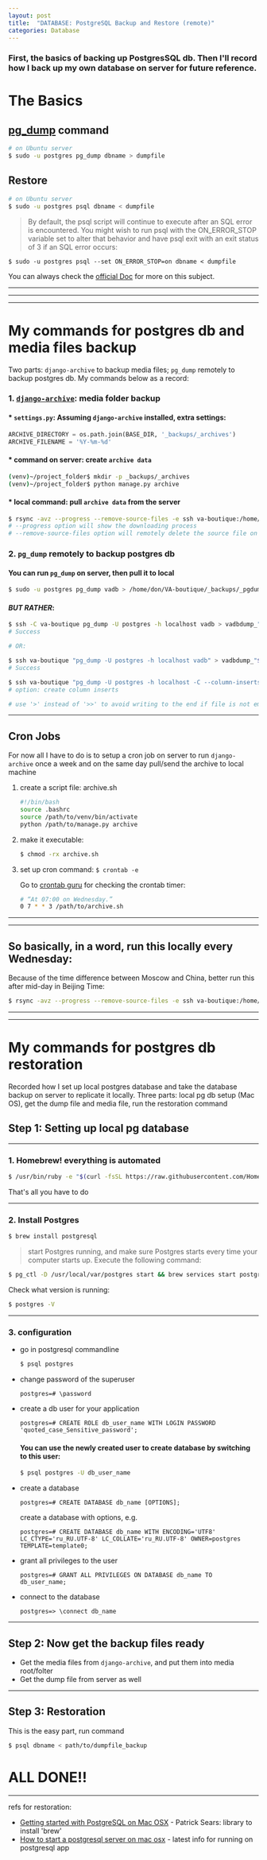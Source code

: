 ```yaml
---
layout: post
title:  "DATABASE: PostgreSQL Backup and Restore (remote)"
categories: Database
---
```

### First, the basics of backing up PostgresSQL db. Then I'll record how I back up my own database on server for future reference.
# The Basics
## [pg_dump](https://www.postgresql.org/docs/12/app-pgdump.html) command
```bash
# on Ubuntu server
$ sudo -u postgres pg_dump dbname > dumpfile
```
## Restore 
```bash
# on Ubuntu server
$ sudo -u postgres psql dbname < dumpfile
```
> By default, the psql script will continue to execute after an SQL error is encountered. You might wish to run psql with the ON_ERROR_STOP variable set to alter that behavior and have psql exit with an exit status of 3 if an SQL error occurs:
```
$ sudo -u postgres psql --set ON_ERROR_STOP=on dbname < dumpfile
```

You can always check the [official Doc](https://www.postgresql.org/docs/12/backup.html) for more on this subject.

---
---
---
# My commands for postgres db and media files backup
Two parts: `django-archive` to backup media files; `pg_dump` remotely to backup postgres db. My commands below as a record:

### 1. [`django-archive`](https://django-archive.readthedocs.io/en/latest/): media folder backup
#### * `settings.py`: Assuming `django-archive` installed, extra settings:
```python 
ARCHIVE_DIRECTORY = os.path.join(BASE_DIR, '_backups/_archives')
ARCHIVE_FILENAME = '%Y-%m-%d'
```
#### * command on server: create `archive data`
```bash
(venv)~/project_folder$ mkdir -p _backups/_archives
(venv)~/project_folder$ python manage.py archive
```

#### * local command: pull `archive data` from the server
```bash
$ rsync -avz --progress --remove-source-files -e ssh va-boutique:/home/don/VA-boutique/_backups/_archives/"$(date '+%Y-%m-%d')".tar.bz2 /Users/peiwen_li/Documents/GitHub/VA-boutique/_backups/_archives
# --progress option will show the downloading process
# --remove-source-files option will remotely delete the source file on server
```

### 2. `pg_dump` remotely to backup postgres db
#### You can run `pg_dump` on server, then pull it to local
```bash
$ sudo -u postgres pg_dump vadb > /home/don/VA-boutique/_backups/_pgdumps/vadbdump_"$(date '+%Y-%m-%d')"
```
#### ***BUT RATHER***:
```bash
$ ssh -C va-boutique pg_dump -U postgres -h localhost vadb > vadbdump_"$(date '+%Y-%m-%d')"
# Success

# OR:

$ ssh va-boutique "pg_dump -U postgres -h localhost vadb" > vadbdump_"$(date '+%Y-%m-%d')"
# Success

$ ssh va-boutique "pg_dump -U postgres -h localhost -C --column-inserts vadb" > vadbdump_"$(date '+%Y-%m-%d')"_inserts
# option: create column inserts

# use '>' instead of '>>' to avoid writing to the end if file is not empty
```
---

## Cron Jobs
For now all I have to do is to setup a cron job on server to run `django-archive` once a week and on the same day pull/send the archive to local machine
1. create a script file: archive.sh
    ```bash 
    #!/bin/bash
    source .bashrc
    source /path/to/venv/bin/activate
    python /path/to/manage.py archive
    ``` 
2. make it executable:
    ```bash
    $ chmod -rx archive.sh
    ```
3. set up cron command: `$ crontab -e`

    Go to [crontab guru](https://crontab.guru/) for checking the crontab timer:
    ```bash
    # “At 07:00 on Wednesday.”
    0 7 * * 3 /path/to/archive.sh
    ```
---
---
## So basically, in a word, run this locally every Wednesday:
Because of the time difference between Moscow and China, better run this after mid-day in Beijing Time:
```bash
$ rsync -avz --progress --remove-source-files -e ssh va-boutique:/home/don/VA-boutique/_backups/_archives/"$(date '+%Y-%m-%d')".tar.bz2 /Users/peiwen_li/Documents/GitHub/VA-boutique/_backups/_archives && ssh va-boutique "pg_dump -U postgres -h localhost vadb" > vadbdump_"$(date '+%Y-%m-%d')" && ssh va-boutique "pg_dump -U postgres -h localhost -C --column-inserts vadb" > vadbdump_"$(date '+%Y-%m-%d')"_inserts
```
---
---

# My commands for postgres db restoration
Recorded how I set up local postgres database and take the database backup on server to replicate it locally.
Three parts: local pg db setup (Mac OS), get the dump file and media file, run the restoration command

## Step 1: Setting up local pg database
---

### 1. Homebrew! everything is automated
```bash
$ /usr/bin/ruby -e "$(curl -fsSL https://raw.githubusercontent.com/Homebrew/install/master/install)"
```
That's all you have to do

---

### 2. Install Postgres
```bash
$ brew install postgresql
```
>start Postgres running, and make sure Postgres starts every time your computer starts up. Execute the following command:
```bash
$ pg_ctl -D /usr/local/var/postgres start && brew services start postgresql
```
Check what version is running:
```bash
$ postgres -V
```

---

### 3. configuration
* go in postgresql commandline
    ```bash
    $ psql postgres
    ```
* change password of the superuser
    ```postgres
    postgres=# \password
    ```
* create a db user for your application
    ```postgres
    postgres=# CREATE ROLE db_user_name WITH LOGIN PASSWORD 'quoted_case_Sensitive_password';
    ```
    #### You can use the newly created user to create database by switching to this user:
    ```bash
    $ psql postgres -U db_user_name
    ```
* create a database
    ```postgres
    postgres=# CREATE DATABASE db_name [OPTIONS];
    ```
    create a database with options, e.g.
    ```postgres
    postgres=# CREATE DATABASE db_name WITH ENCODING='UTF8' LC_CTYPE='ru_RU.UTF-8' LC_COLLATE='ru_RU.UTF-8' OWNER=postgres TEMPLATE=template0;
    ```
* grant all privileges to the user
    ```postgres
    postgres=# GRANT ALL PRIVILEGES ON DATABASE db_name TO db_user_name;
    ```
* connect to the database
    ```postgres
    postgres=> \connect db_name
    ```

---

## Step 2: Now get the backup files ready
* Get the media files from `django-archive`, and put them into media root/folter
* Get the dump file from server as well

---

## Step 3: Restoration
This is the easy part, run command
```bash
$ psql dbname < path/to/dumpfile_backup
```
# ALL DONE!!

---

refs for restoration:
* [Getting started with PostgreSQL on Mac OSX](https://www.codementor.io/@engineerapart/getting-started-with-postgresql-on-mac-osx-are8jcopb) - Patrick Sears: library to install 'brew'
* [How to start a postgresql server on mac osx](https://dataschool.com/learn-sql/how-to-start-a-postgresql-server-on-mac-os-x/) - latest info for running on postgresql app